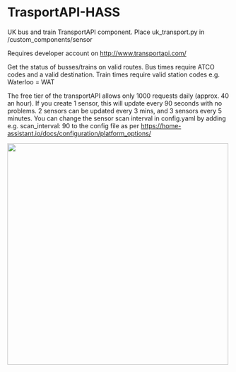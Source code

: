 # TrasportAPI-HASS
UK bus and train TransportAPI component. Place uk_transport.py in /custom_components/sensor

Requires developer account on http://www.transportapi.com/

Get the status of busses/trains on valid routes. Bus times require ATCO codes and a valid destination.
Train times require valid station codes e.g. Waterloo = WAT

The free tier of the transportAPI allows only 1000 requests daily (approx. 40 an hour). If you create 1 sensor, this will update every 90 seconds with no problems. 2 sensors can be updated every 3 mins, and 3 sensors every 5 minutes. 
You can change the sensor scan interval in config.yaml by adding e.g. scan_interval: 90 to the config file as per https://home-assistant.io/docs/configuration/platform_options/

<img src="https://github.com/robmarkcole/TrasportAPI-HASS/blob/master/Usage.png" width="500" >
